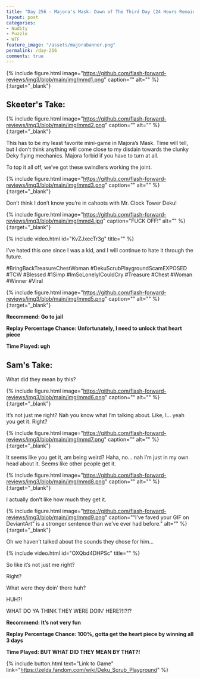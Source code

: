 ```yaml
---
title: "Day 256 - Majora's Mask: Dawn of The Third Day (24 Hours Remain) - Deku Flower Game"
layout: post
categories:
- Nudity
- Puzzle
- WTF
feature_image: "/assets/majorabanner.png"
permalink: /day-256
comments: true
---
```


{% include figure.html image="https://github.com/flash-forward-reviews/img3/blob/main/img/mmd1.png" caption="" alt="" %}{:target="_blank"}
 
## Skeeter's Take:

{% include figure.html image="https://github.com/flash-forward-reviews/img3/blob/main/img/mmd2.png" caption="" alt="" %}{:target="_blank"}

This has to be my least favorite mini-game in Majora’s Mask. Time will tell, but I don’t think anything will come close to my disdain towards the clunky Deky flying mechanics. Majora forbid if you have to turn at all. 

To top it all off, we’ve got these swindlers working the joint.

{% include figure.html image="https://github.com/flash-forward-reviews/img3/blob/main/img/mmd3.png" caption="" alt="" %}{:target="_blank"}

Don’t think I don’t know you’re in cahoots with Mr. Clock Tower Deku!

{% include figure.html image="https://github.com/flash-forward-reviews/img3/blob/main/img/mmd4.jpg" caption="FUCK OFF!" alt="" %}{:target="_blank"}

{% include video.html id="KvZJxecTr3g" title="" %}

I’ve hated this one since I was a kid, and I will continue to hate it through the future. 

#BringBackTreasureChestWoman #DekuScrubPlaygroundScamEXPOSED #TCW #Blessed #1Simp #ImSoLonelyICouldCry #Treasure #Chest #Woman #Winner #Viral 

{% include figure.html image="https://github.com/flash-forward-reviews/img3/blob/main/img/mmd5.png" caption="" alt="" %}{:target="_blank"}

**Recommend: Go to jail**

**Replay Percentage Chance: Unfortunately, I need to unlock that heart piece**

**Time Played: ugh**

## Sam's Take:

What did they mean by this?

{% include figure.html image="https://github.com/flash-forward-reviews/img3/blob/main/img/mmd6.png" caption="" alt="" %}{:target="_blank"}

It’s not just me right? Nah you know what I’m talking about. Like, I... yeah you get it. Right?

{% include figure.html image="https://github.com/flash-forward-reviews/img3/blob/main/img/mmd7.png" caption="" alt="" %}{:target="_blank"}

It seems like you get it, am being weird? Haha, no... nah I’m just in my own head about it. Seems like other people get it.

{% include figure.html image="https://github.com/flash-forward-reviews/img3/blob/main/img/mmd8.png" caption="" alt="" %}{:target="_blank"}

I actually don’t like how much they get it.

{% include figure.html image="https://github.com/flash-forward-reviews/img3/blob/main/img/mmd9.png" caption="“I’ve faved your GIF on DeviantArt” is a stronger sentence than we’ve ever had before." alt="" %}{:target="_blank"}

Oh we haven’t talked about the sounds they chose for him...

{% include video.html id="OXQbd4DHPSc" title="" %}

So like it’s not just me right?

Right?

What were they doin’ there huh?

HUH?!

WHAT DO YA THINK THEY WERE DOIN’ HERE?!!?!?

**Recommend: It’s not very fun**

**Replay Percentage Chance: 100%, gotta get the heart piece by winning all 3 days**

**Time Played: BUT WHAT DID THEY MEAN BY THAT?!** 

{% include button.html text="Link to Game" link="https://zelda.fandom.com/wiki/Deku_Scrub_Playground" %}